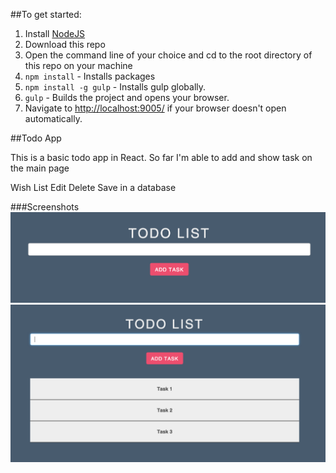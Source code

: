 ##To get started:
1. Install [NodeJS](http://www.nodejs.org)
2. Download this repo
3. Open the command line of your choice and cd to the root directory of this repo on your machine
4. `npm install` - Installs packages
5. `npm install -g gulp` - Installs gulp globally.
5. `gulp` - Builds the project and opens your browser.
6. Navigate to [http://localhost:9005/](http://localhost:9005/) if your browser doesn't open automatically.


##Todo App

This is a basic todo app in React. So far I'm able to add and show task on the main page

Wish List
Edit
Delete
Save in a database

###Screenshots
![alt text](screenshots/main.png)
![alt text](screenshots/tasks.png)
